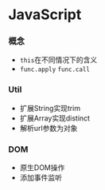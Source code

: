 # JavaScript

### 概念
- `this`在不同情况下的含义
- `func.apply` `func.call`

### Util
- 扩展String实现trim
- 扩展Array实现distinct
- 解析url参数为对象

### DOM
- 原生DOM操作
- 添加事件监听
